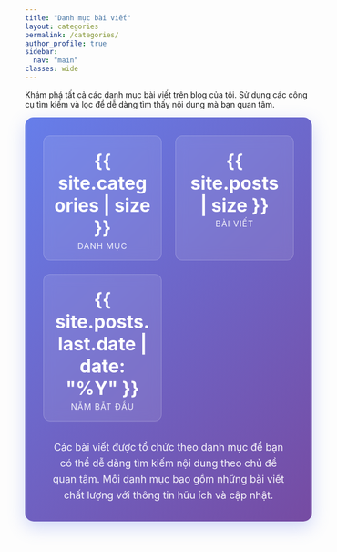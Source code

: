```yaml
---
title: "Danh mục bài viết"
layout: categories
permalink: /categories/
author_profile: true
sidebar:
  nav: "main"
classes: wide
---
```


Khám phá tất cả các danh mục bài viết trên blog của tôi. Sử dụng các công cụ tìm kiếm và lọc để dễ dàng tìm thấy nội dung mà bạn quan tâm.

<div class="taxonomy-intro">
  <div class="intro-stats">
    <div class="stat-item">
      <i class="fas fa-folder-open"></i>
      <span class="stat-number">{{ site.categories | size }}</span>
      <span class="stat-label">Danh mục</span>
    </div>
    <div class="stat-item">
      <i class="fas fa-file-alt"></i>
      <span class="stat-number">{{ site.posts | size }}</span>
      <span class="stat-label">Bài viết</span>
    </div>
    <div class="stat-item">
      <i class="fas fa-clock"></i>
      <span class="stat-number">{{ site.posts.last.date | date: "%Y" }}</span>
      <span class="stat-label">Năm bắt đầu</span>
    </div>
  </div>

  <div class="intro-description">
    <p>Các bài viết được tổ chức theo danh mục để bạn có thể dễ dàng tìm kiếm nội dung theo chủ đề quan tâm. Mỗi danh mục bao gồm những bài viết chất lượng với thông tin hữu ích và cập nhật.</p>
  </div>
</div>

<style>
.taxonomy-intro {
  background: linear-gradient(135deg, #667eea 0%, #764ba2 100%);
  color: white;
  border-radius: 15px;
  padding: 2rem;
  margin-bottom: 2rem;
  box-shadow: 0 10px 30px rgba(102, 126, 234, 0.3);
}

.intro-stats {
  display: grid;
  grid-template-columns: repeat(auto-fit, minmax(150px, 1fr));
  gap: 1.5rem;
  margin-bottom: 2rem;
}

.stat-item {
  text-align: center;
  padding: 1rem;
  background: rgba(255, 255, 255, 0.1);
  border-radius: 12px;
  backdrop-filter: blur(10px);
  border: 1px solid rgba(255, 255, 255, 0.2);
}

.stat-item i {
  font-size: 2rem;
  margin-bottom: 0.5rem;
  display: block;
  opacity: 0.9;
}

.stat-number {
  display: block;
  font-size: 2rem;
  font-weight: 700;
  margin-bottom: 0.25rem;
}

.stat-label {
  font-size: 0.9rem;
  opacity: 0.9;
  text-transform: uppercase;
  letter-spacing: 1px;
}

.intro-description {
  text-align: center;
  padding: 0 1rem;
}

.intro-description p {
  margin: 0;
  font-size: 1.1rem;
  line-height: 1.6;
  opacity: 0.95;
}

@media (max-width: 768px) {
  .taxonomy-intro {
    padding: 1.5rem;
    margin-bottom: 1rem;
  }

  .intro-stats {
    grid-template-columns: 1fr;
    gap: 1rem;
  }

  .stat-item {
    padding: 0.75rem;
  }

  .stat-number {
    font-size: 1.5rem;
  }

  .intro-description p {
    font-size: 1rem;
  }
}
</style>
